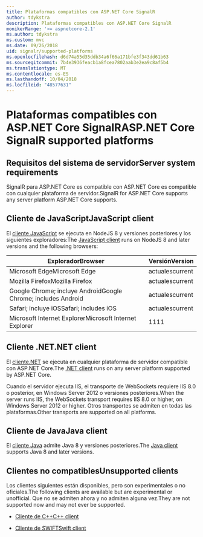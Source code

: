 ```yaml
---
title: Plataformas compatibles con ASP.NET Core SignalR
author: tdykstra
description: Plataformas compatibles con ASP.NET Core SignalR
monikerRange: '>= aspnetcore-2.1'
ms.author: tdykstra
ms.custom: mvc
ms.date: 09/26/2018
uid: signalr/supported-platforms
ms.openlocfilehash: d6d74a55d35ddb34a6f66a171bfe3f343dd61b63
ms.sourcegitcommit: 7b4e3936feacb1a8fcea7802aab3e2ea9c8af5b4
ms.translationtype: MT
ms.contentlocale: es-ES
ms.lasthandoff: 10/04/2018
ms.locfileid: "48577631"
---
```

# <a name="aspnet-core-signalr-supported-platforms"></a><span data-ttu-id="c34eb-103">Plataformas compatibles con ASP.NET Core SignalR</span><span class="sxs-lookup"><span data-stu-id="c34eb-103">ASP.NET Core SignalR supported platforms</span></span>

## <a name="server-system-requirements"></a><span data-ttu-id="c34eb-104">Requisitos del sistema de servidor</span><span class="sxs-lookup"><span data-stu-id="c34eb-104">Server system requirements</span></span>

<span data-ttu-id="c34eb-105">SignalR para ASP.NET Core es compatible con ASP.NET Core es compatible con cualquier plataforma de servidor.</span><span class="sxs-lookup"><span data-stu-id="c34eb-105">SignalR for ASP.NET Core supports any server platform ASP.NET Core supports.</span></span>

## <a name="javascript-client"></a><span data-ttu-id="c34eb-106">Cliente de JavaScript</span><span class="sxs-lookup"><span data-stu-id="c34eb-106">JavaScript client</span></span>

<span data-ttu-id="c34eb-107">El [cliente JavaScript](https://www.npmjs.com/package/@aspnet/signalr) se ejecuta en NodeJS 8 y versiones posteriores y los siguientes exploradores:</span><span class="sxs-lookup"><span data-stu-id="c34eb-107">The [JavaScript client](https://www.npmjs.com/package/@aspnet/signalr) runs on NodeJS 8 and later versions and the following browsers:</span></span>

| <span data-ttu-id="c34eb-108">Explorador</span><span class="sxs-lookup"><span data-stu-id="c34eb-108">Browser</span></span> | <span data-ttu-id="c34eb-109">Versión</span><span class="sxs-lookup"><span data-stu-id="c34eb-109">Version</span></span> |
| ------- | ------- |
| <span data-ttu-id="c34eb-110">Microsoft Edge</span><span class="sxs-lookup"><span data-stu-id="c34eb-110">Microsoft Edge</span></span> | <span data-ttu-id="c34eb-111">actuales</span><span class="sxs-lookup"><span data-stu-id="c34eb-111">current</span></span> |
| <span data-ttu-id="c34eb-112">Mozilla Firefox</span><span class="sxs-lookup"><span data-stu-id="c34eb-112">Mozilla Firefox</span></span> | <span data-ttu-id="c34eb-113">actuales</span><span class="sxs-lookup"><span data-stu-id="c34eb-113">current</span></span> |
| <span data-ttu-id="c34eb-114">Google Chrome; incluye Android</span><span class="sxs-lookup"><span data-stu-id="c34eb-114">Google Chrome; includes Android</span></span> | <span data-ttu-id="c34eb-115">actuales</span><span class="sxs-lookup"><span data-stu-id="c34eb-115">current</span></span> |
| <span data-ttu-id="c34eb-116">Safari; incluye iOS</span><span class="sxs-lookup"><span data-stu-id="c34eb-116">Safari; includes iOS</span></span> | <span data-ttu-id="c34eb-117">actuales</span><span class="sxs-lookup"><span data-stu-id="c34eb-117">current</span></span> |
| <span data-ttu-id="c34eb-118">Microsoft Internet Explorer</span><span class="sxs-lookup"><span data-stu-id="c34eb-118">Microsoft Internet Explorer</span></span> | <span data-ttu-id="c34eb-119">11</span><span class="sxs-lookup"><span data-stu-id="c34eb-119">11</span></span> |
 
## <a name="net-client"></a><span data-ttu-id="c34eb-120">Cliente .NET</span><span class="sxs-lookup"><span data-stu-id="c34eb-120">.NET client</span></span>

<span data-ttu-id="c34eb-121">El [cliente.NET](https://www.nuget.org/packages/Microsoft.AspNetCore.SignalR/) se ejecuta en cualquier plataforma de servidor compatible con ASP.NET Core.</span><span class="sxs-lookup"><span data-stu-id="c34eb-121">The [.NET client](https://www.nuget.org/packages/Microsoft.AspNetCore.SignalR/) runs on any server platform supported by ASP.NET Core.</span></span>

<span data-ttu-id="c34eb-122">Cuando el servidor ejecuta IIS, el transporte de WebSockets requiere IIS 8.0 o posterior, en Windows Server 2012 o versiones posteriores.</span><span class="sxs-lookup"><span data-stu-id="c34eb-122">When the server runs IIS, the WebSockets transport requires IIS 8.0 or higher, on Windows Server 2012 or higher.</span></span> <span data-ttu-id="c34eb-123">Otros transportes se admiten en todas las plataformas.</span><span class="sxs-lookup"><span data-stu-id="c34eb-123">Other transports are supported on all platforms.</span></span>

## <a name="java-client"></a><span data-ttu-id="c34eb-124">Cliente de Java</span><span class="sxs-lookup"><span data-stu-id="c34eb-124">Java client</span></span>

<span data-ttu-id="c34eb-125">El [cliente Java](https://search.maven.org/artifact/com.microsoft.aspnet/signalr) admite Java 8 y versiones posteriores.</span><span class="sxs-lookup"><span data-stu-id="c34eb-125">The [Java client](https://search.maven.org/artifact/com.microsoft.aspnet/signalr) supports Java 8 and later versions.</span></span>

## <a name="unsupported-clients"></a><span data-ttu-id="c34eb-126">Clientes no compatibles</span><span class="sxs-lookup"><span data-stu-id="c34eb-126">Unsupported clients</span></span>

<span data-ttu-id="c34eb-127">Los clientes siguientes están disponibles, pero son experimentales o no oficiales.</span><span class="sxs-lookup"><span data-stu-id="c34eb-127">The following clients are available but are experimental or unofficial.</span></span> <span data-ttu-id="c34eb-128">Que no se admiten ahora y no admiten alguna vez.</span><span class="sxs-lookup"><span data-stu-id="c34eb-128">They are not supported now and may not ever be supported.</span></span>

* [<span data-ttu-id="c34eb-129">Cliente de C++</span><span class="sxs-lookup"><span data-stu-id="c34eb-129">C++ client</span></span>](https://github.com/aspnet/SignalR/tree/master/clients/cpp)

* [<span data-ttu-id="c34eb-130">Cliente de SWIFT</span><span class="sxs-lookup"><span data-stu-id="c34eb-130">Swift client</span></span>](https://github.com/moozzyk/SignalR-Client-Swift)
